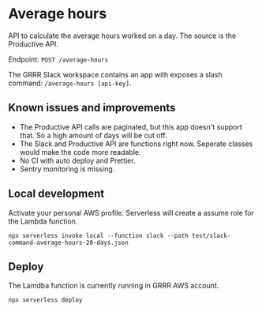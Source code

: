# Average hours

API to calculate the average hours worked on a day. The source is the Productive API.

Endpoint: `POST /average-hours`

The GRRR Slack workspace contains an app with exposes a slash command: `/average-hours [api-key]`.

## Known issues and improvements

- The Productive API calls are paginated, but this app doesn't support that. So a high amount of days will be cut off.
- The Slack and Productive API are functions right now. Seperate classes would make the code more readable.
- No CI with auto deploy and Prettier.
- Sentry monitoring is missing.

## Local development

Activate your personal AWS profile. Serverless will create a assume role for the Lambda function.

`npx serverless invoke local --function slack --path test/slack-command-average-hours-20-days.json`

## Deploy

The Lamdba function is currently running in GRRR AWS account.

`npx serverless deploy`
